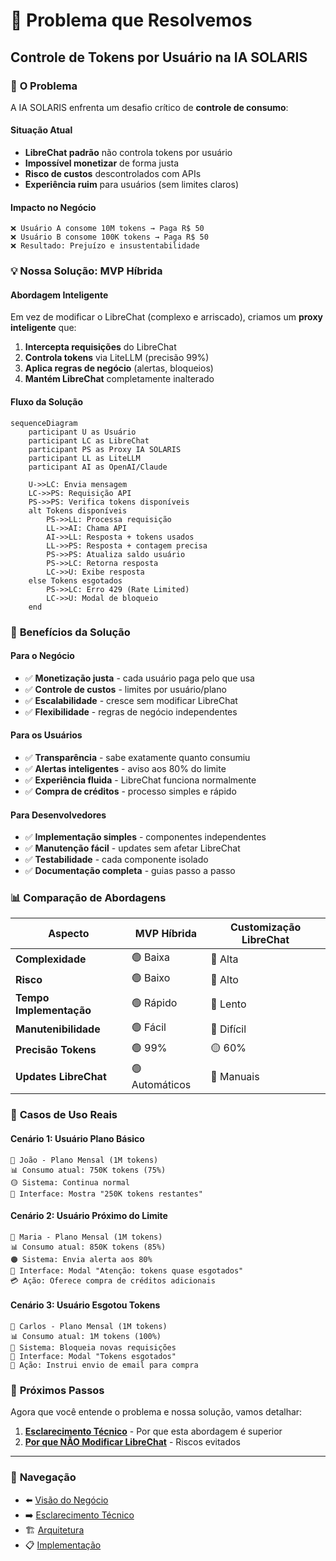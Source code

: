 # 🎯 Problema que Resolvemos
## Controle de Tokens por Usuário na IA SOLARIS

### 🚨 **O Problema**

A IA SOLARIS enfrenta um desafio crítico de **controle de consumo**:

#### **Situação Atual**
- **LibreChat padrão** não controla tokens por usuário
- **Impossível monetizar** de forma justa
- **Risco de custos** descontrolados com APIs
- **Experiência ruim** para usuários (sem limites claros)

#### **Impacto no Negócio**
```
❌ Usuário A consome 10M tokens → Paga R$ 50
❌ Usuário B consome 100K tokens → Paga R$ 50
❌ Resultado: Prejuízo e insustentabilidade
```

### 💡 **Nossa Solução: MVP Híbrida**

#### **Abordagem Inteligente**
Em vez de modificar o LibreChat (complexo e arriscado), criamos um **proxy inteligente** que:

1. **Intercepta requisições** do LibreChat
2. **Controla tokens** via LiteLLM (precisão 99%)
3. **Aplica regras de negócio** (alertas, bloqueios)
4. **Mantém LibreChat** completamente inalterado

#### **Fluxo da Solução**
```mermaid
sequenceDiagram
    participant U as Usuário
    participant LC as LibreChat
    participant PS as Proxy IA SOLARIS
    participant LL as LiteLLM
    participant AI as OpenAI/Claude
    
    U->>LC: Envia mensagem
    LC->>PS: Requisição API
    PS->>PS: Verifica tokens disponíveis
    alt Tokens disponíveis
        PS->>LL: Processa requisição
        LL->>AI: Chama API
        AI->>LL: Resposta + tokens usados
        LL->>PS: Resposta + contagem precisa
        PS->>PS: Atualiza saldo usuário
        PS->>LC: Retorna resposta
        LC->>U: Exibe resposta
    else Tokens esgotados
        PS->>LC: Erro 429 (Rate Limited)
        LC->>U: Modal de bloqueio
    end
```

### 🎯 **Benefícios da Solução**

#### **Para o Negócio**
- ✅ **Monetização justa** - cada usuário paga pelo que usa
- ✅ **Controle de custos** - limites por usuário/plano
- ✅ **Escalabilidade** - cresce sem modificar LibreChat
- ✅ **Flexibilidade** - regras de negócio independentes

#### **Para os Usuários**
- ✅ **Transparência** - sabe exatamente quanto consumiu
- ✅ **Alertas inteligentes** - aviso aos 80% do limite
- ✅ **Experiência fluida** - LibreChat funciona normalmente
- ✅ **Compra de créditos** - processo simples e rápido

#### **Para Desenvolvedores**
- ✅ **Implementação simples** - componentes independentes
- ✅ **Manutenção fácil** - updates sem afetar LibreChat
- ✅ **Testabilidade** - cada componente isolado
- ✅ **Documentação completa** - guias passo a passo

### 📊 **Comparação de Abordagens**

| Aspecto | **MVP Híbrida** | Customização LibreChat |
|---------|-----------------|-------------------------|
| **Complexidade** | 🟢 Baixa | 🔴 Alta |
| **Risco** | 🟢 Baixo | 🔴 Alto |
| **Tempo Implementação** | 🟢 Rápido | 🔴 Lento |
| **Manutenibilidade** | 🟢 Fácil | 🔴 Difícil |
| **Precisão Tokens** | 🟢 99% | 🟡 60% |
| **Updates LibreChat** | 🟢 Automáticos | 🔴 Manuais |

### 🎯 **Casos de Uso Reais**

#### **Cenário 1: Usuário Plano Básico**
```
👤 João - Plano Mensal (1M tokens)
📊 Consumo atual: 750K tokens (75%)
🟡 Sistema: Continua normal
📱 Interface: Mostra "250K tokens restantes"
```

#### **Cenário 2: Usuário Próximo do Limite**
```
👤 Maria - Plano Mensal (1M tokens)
📊 Consumo atual: 850K tokens (85%)
🟠 Sistema: Envia alerta aos 80%
📱 Interface: Modal "Atenção: tokens quase esgotados"
💳 Ação: Oferece compra de créditos adicionais
```

#### **Cenário 3: Usuário Esgotou Tokens**
```
👤 Carlos - Plano Mensal (1M tokens)
📊 Consumo atual: 1M tokens (100%)
🔴 Sistema: Bloqueia novas requisições
📱 Interface: Modal "Tokens esgotados"
📧 Ação: Instrui envio de email para compra
```

### 🚀 **Próximos Passos**

Agora que você entende o problema e nossa solução, vamos detalhar:

1. **[Esclarecimento Técnico](esclarecimento-tecnico.md)** - Por que esta abordagem é superior
2. **[Por que NÃO Modificar LibreChat](por-que-nao-modificar.md)** - Riscos evitados

---

### 📖 **Navegação**

- ⬅️ [Visão do Negócio](README.md)
- ➡️ [Esclarecimento Técnico](esclarecimento-tecnico.md)
- 🏗️ [Arquitetura](../02-arquitetura/)
- 📋 [Implementação](../03-implementacao/)

